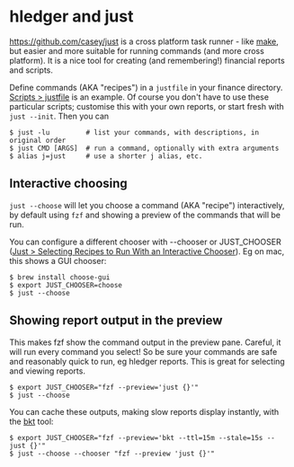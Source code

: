 # hledger and just

<https://github.com/casey/just> is a cross platform task runner -
like [make](https://en.wikipedia.org/wiki/Make_(software)),
but easier and more suitable for running commands (and more cross platform).
It is a nice tool for creating (and remembering!) financial reports and scripts.

Define commands (AKA "recipes") in a `justfile` in your finance directory.
[Scripts > justfile](scripts.md#justfile) is an example.
Of course you don't have to use these particular scripts; customise this
with your own reports, or start fresh with `just --init`.
Then you can

```cli
$ just -lu         # list your commands, with descriptions, in original order
$ just CMD [ARGS]  # run a command, optionally with extra arguments
$ alias j=just     # use a shorter j alias, etc.
```

## Interactive choosing

`just --choose` will let you choose a command (AKA "recipe") interactively,
by default using `fzf` and showing a preview of the commands that will be run.

You can configure a different chooser with --chooser or JUST_CHOOSER
([Just > Selecting Recipes to Run With an Interactive Chooser](https://just.systems/man/en/chapter_51.html)).
Eg on mac, this shows a GUI chooser:

```cli
$ brew install choose-gui
$ export JUST_CHOOSER=choose
$ just --choose
```

## Showing report output in the preview

This makes fzf show the command output in the preview pane.
Careful, it will run every command you select! 
So be sure your commands are safe and reasonably quick to run, eg hledger reports.
This is great for selecting and viewing reports.

```cli
$ export JUST_CHOOSER="fzf --preview='just {}'"
$ just --choose
```

You can cache these outputs, making slow reports display instantly,
with the [bkt](https://github.com/dimo414/bkt) tool:

```cli
$ export JUST_CHOOSER="fzf --preview='bkt --ttl=15m --stale=15s -- just {}'"
$ just --choose --chooser "fzf --preview 'just {}'"
```
